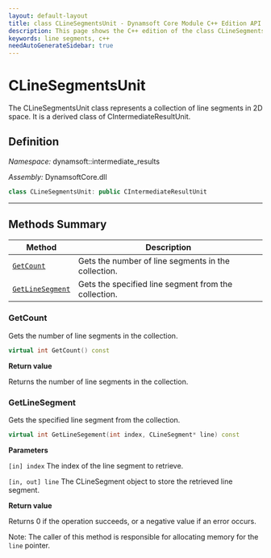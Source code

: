 ```yaml
---
layout: default-layout
title: class CLineSegmentsUnit - Dynamsoft Core Module C++ Edition API Reference
description: This page shows the C++ edition of the class CLineSegmentsUnit in Dynamsoft Core Module.
keywords: line segments, c++
needAutoGenerateSidebar: true
---
```


# CLineSegmentsUnit

The CLineSegmentsUnit class represents a collection of line segments in 2D space. It is a derived class of CIntermediateResultUnit.

## Definition

*Namespace:* dynamsoft::intermediate_results

*Assembly:* DynamsoftCore.dll

```cpp
class CLineSegmentsUnit: public CIntermediateResultUnit 
```

---

## Methods Summary

| Method               | Description |
|----------------------|-------------|
| [`GetCount`](#getcount) | Gets the number of line segments in the collection.|
| [`GetLineSegment`](#getlinesegment) | Gets the specified line segment from the collection. |

### GetCount

Gets the number of line segments in the collection.

```cpp
virtual int GetCount() const
```

**Return value**

Returns the number of line segments in the collection.

### GetLineSegment

Gets the specified line segment from the collection.

```cpp
virtual int GetLineSegement(int index, CLineSegment* line) const
```

**Parameters**

`[in] index` The index of the line segment to retrieve.

`[in, out] line` The CLineSegment object to store the retrieved line segment.

**Return value**

Returns 0 if the operation succeeds, or a negative value if an error occurs.

Note: The caller of this method is responsible for allocating memory for the `line` pointer.
